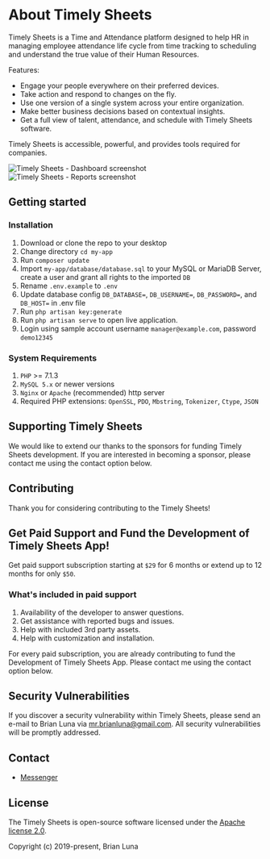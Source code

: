 # About Timely Sheets

Timely Sheets is a Time and Attendance platform designed to help HR in managing employee attendance life cycle from time tracking to scheduling and understand the true value of their Human Resources.

Features:

- Engage your people everywhere on their preferred devices.
- Take action and respond to changes on the fly.
- Use one version of a single system across your entire organization.
- Make better business decisions based on contextual insights.
- Get a full view of talent, attendance, and schedule with Timely Sheets software.

Timely Sheets is accessible, powerful, and provides tools required for companies.

![Timely Sheets - Dashboard screenshot](https://i.postimg.cc/FzvVD4Qg/timely-sheets-attendance-management-system-dashboard.png)
![Timely Sheets - Reports screenshot](https://i.postimg.cc/8k31JzN6/timely-sheets-attendance-management-system-reports.png)

## Getting started

### Installation

1. Download or clone the repo to your desktop
2. Change directory `cd my-app`
3. Run `composer update`
4. Import `my-app/database/database.sql` to your MySQL or MariaDB Server, create a user and grant all rights to the imported `DB`
5. Rename `.env.example` to `.env`
6. Update database config `DB_DATABASE=`, `DB_USERNAME=`, `DB_PASSWORD=`, and `DB_HOST=` in .env file
7. Run `php artisan key:generate`
8. Run `php artisan serve` to open live application.
9. Login using sample account username `manager@example.com`, password `demo12345`

### System Requirements

1. `PHP` >= 7.1.3
2. `MySQL 5.x` or newer versions
3. `Nginx` or `Apache` (recommended) http server
4. Required PHP extensions: `OpenSSL`, `PDO`, `Mbstring`, `Tokenizer`, `Ctype`, `JSON`

## Supporting Timely Sheets

We would like to extend our thanks to the sponsors for funding Timely Sheets development. If you are interested in becoming a sponsor, please contact me using the contact option below.

## Contributing

Thank you for considering contributing to the Timely Sheets!

## Get Paid Support and Fund the Development of Timely Sheets App!

Get paid support subscription starting at `$29` for 6 months or extend up to 12 months for only `$50`.

### What's included in paid support

1. Availability of the developer to answer questions.
2. Get assistance with reported bugs and issues.
3. Help with included 3rd party assets.
4. Help with customization and installation.

For every paid subscription, you are already contributing to fund the Development of Timely Sheets App. Please contact me using the contact option below.

## Security Vulnerabilities

If you discover a security vulnerability within Timely Sheets, please send an e-mail to Brian Luna via [mr.brianluna@gmail.com](mailto:mr.brianluna@gmail.com). All security vulnerabilities will be promptly addressed.

## Contact

- [Messenger](https://m.me/brianlunaprogrammer)

## License

The Timely Sheets is open-source software licensed under the [Apache license 2.0](http://www.apache.org/licenses/LICENSE-2.0).

Copyright (c) 2019-present, Brian Luna
